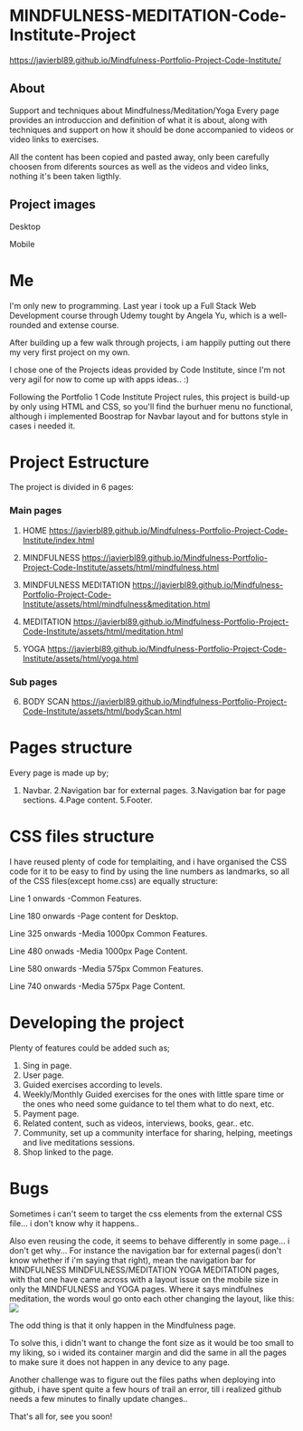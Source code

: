 # MINDFULNESS-MEDITATION-Code-Institute-Project

https://javierbl89.github.io/Mindfulness-Portfolio-Project-Code-Institute/

## About
Support and techniques about Mindfulness/Meditation/Yoga
Every page provides an introduccion and definition of what it is about, along with techniques and support on how it should be done accompanied to videos or video links to exercises.

All the content has been copied and pasted away, only been carefully choosen from diferents sources as well as the videos and video links, nothing it's been taken ligthly.


## Project images

Desktop
[](assets/images/Captura%20de%20pantalla%20(25).png)
[](assets/images/Captura%20de%20pantalla%20(26).png)
[](assets/images/Captura%20de%20pantalla%20(27).png)

Mobile
[](assets/images/Captura%20de%20pantalla%20(30).png)
[](assets/images/Captura%20de%20pantalla%20(31).png)
[](assets/images/Captura%20de%20pantalla%20(32).png)

# Me
I'm only new to programming. Last year i took up a Full Stack Web Development course through Udemy tought by Angela Yu, which is a well-rounded and extense course.

After building up a few walk through projects, i am happily putting out there my very first project on my own.

I chose one of the Projects ideas provided by Code Institute, since I'm not very agil for now to come up with apps ideas.. :)

Following the Portfolio 1 Code Institute Project rules, this project is build-up by only using HTML and CSS, so you'll find the burhuer menu no functional, although i implemented Boostrap for Navbar layout and for buttons style in cases i needed it.


# Project Estructure

The project is divided in 6 pages:

### Main pages
1. HOME
https://javierbl89.github.io/Mindfulness-Portfolio-Project-Code-Institute/index.html

2. MINDFULNESS
https://javierbl89.github.io/Mindfulness-Portfolio-Project-Code-Institute/assets/html/mindfulness.html

3. MINDFULNESS MEDITATION
https://javierbl89.github.io/Mindfulness-Portfolio-Project-Code-Institute/assets/html/mindfulness&meditation.html

4. MEDITATION
https://javierbl89.github.io/Mindfulness-Portfolio-Project-Code-Institute/assets/html/meditation.html

5. YOGA
https://javierbl89.github.io/Mindfulness-Portfolio-Project-Code-Institute/assets/html/yoga.html

### Sub pages
6. BODY SCAN
https://javierbl89.github.io/Mindfulness-Portfolio-Project-Code-Institute/assets/html/bodyScan.html

# Pages structure

Every page is made up by;

1. Navbar.
2.Navigation bar for external pages.
3.Navigation bar for page sections.
4.Page content.
5.Footer.

# CSS files structure

I have reused plenty of code for templaiting, and i have organised the CSS code for it to be easy to find by using the line numbers as landmarks, so all of the CSS files(except home.css) are equally structure:

Line 1 onwards    -Common Features.

Line 180 onwards  -Page content for Desktop.

Line 325 onwards   -Media 1000px Common Features.

Line 480 onwads    -Media 1000px Page Content.

Line 580 onwards   -Media 575px Common Features.

Line 740 onwards   -Media 575px Page Content.


# Developing the project

Plenty of features could be added such as;

1. Sing in page.
2. User page.
3. Guided exercises according to levels.
4. Weekly/Monthly Guided exercises for the ones with little spare time or the ones who need some guidance to tel them what to do next, etc.
5. Payment page.
6. Related content, such as videos, interviews, books, gear.. etc.
7. Community, set up a community interface for sharing, helping, meetings and live meditations sessions.
8. Shop linked to the page.

# Bugs

Sometimes i can't seem to target the css elements from the external CSS file... i don't know why it happens..

Also even reusing the code, it seems to behave differently in some page... i don't get why...
For instance the navigation bar for external pages(i don't know whether if i'm saying that right), mean the navigation bar for MINDFULNESS MINDFULNESS/MEDITATION YOGA MEDITATION pages, with that one have came across with a layout issue on the mobile size in only the MINDFULNESS and YOGA pages. Where it says mindfulnes meditation, the words woul go onto each other changing the layout, like this:  ![](../images/Captura%20de%20pantalla%20(24).png)

The odd thing is that it only happen in the Mindfulness page.

To solve this, i didn't want to change the font size as it would be too small to my liking, so i wided its container margin and did the same in all the pages to make sure it does not happen in any device to any page.

Another challenge was to figure out the files paths when deploying into github, i have spent quite a few hours of trail an error, till i realized github needs a few minutes to finally update changes..

That's all for, see you soon!
